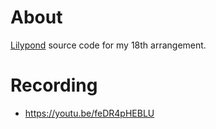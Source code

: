 # About

[Lilypond](https://lilypond.org/) source code for my 18th arrangement.

# Recording

- <https://youtu.be/feDR4pHEBLU>
